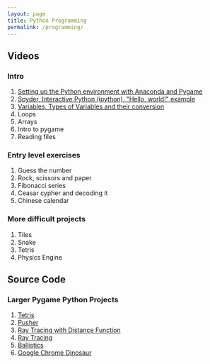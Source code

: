 ```yaml
---
layout: page
title: Python Programming
permalink: /programming/
---
```


## Videos

### Intro
1. [Setting up the Python environment with Anaconda and Pygame]( https://www.youtube.com/watch?v=4NH6UitQrtk )
2. [Spyder, Interactive Python (ipython), "Hello, world!" example]( https://youtu.be/9-atTbLDQQ8 )
3. [Variables, Types of Variables and their conversion]( https://youtu.be/sQZixy3oKmQ )
4. Loops 
5. Arrays
6. Intro to pygame 
7. Reading files

### Entry level exercises
1. Guess the number
2. Rock, scissors and paper
3. Fibonacci series
4. Ceasar cypher and decoding it
5. Chinese calendar 

### More difficult projects
1. Tiles
2. Snake
3. Tetris
4. Physics Engine

## Source Code
### Larger Pygame Python Projects
1. [Tetris](https://github.com/shurikkuzmin/Tetris)
2. [Pusher](https://github.com/shurikkuzmin/Pusher)
3. [Ray Tracing with Distance Function](https://github.com/shurikkuzmin/RayTracingDistance)
4. [Ray Tracing](https://github.com/shurikkuzmin/RayTracing)
5. [Ballistics](https://github.com/shurikkuzmin/Ballistics)
6. [Google Chrome Dinosaur]( https://github.com/shurikkuzmin/ProgrammingCourse2018 )